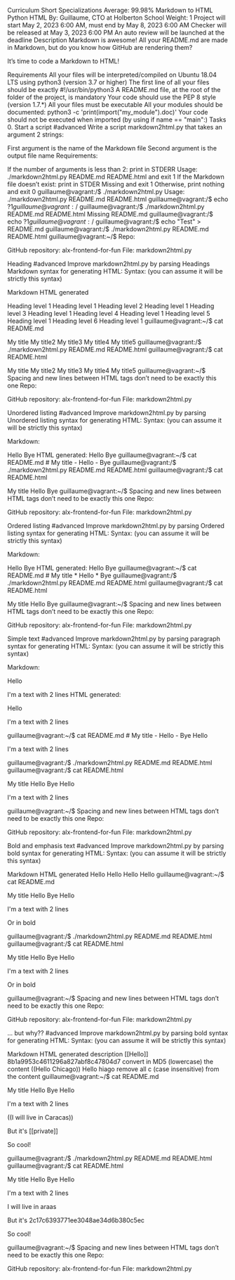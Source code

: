 Curriculum Short Specializations Average: 99.98% Markdown to HTML Python HTML By: Guillaume, CTO at Holberton School Weight: 1 Project will start May 2, 2023 6:00 AM, must end by May 8, 2023 6:00 AM Checker will be released at May 3, 2023 6:00 PM An auto review will be launched at the deadline Description Markdown is awesome! All your README.md are made in Markdown, but do you know how GitHub are rendering them?

It’s time to code a Markdown to HTML!

Requirements All your files will be interpreted/compiled on Ubuntu 18.04 LTS using python3 (version 3.7 or higher) The first line of all your files should be exactly #!/usr/bin/python3 A README.md file, at the root of the folder of the project, is mandatory Your code should use the PEP 8 style (version 1.7.*) All your files must be executable All your modules should be documented: python3 -c 'print(import("my_module").doc)' Your code should not be executed when imported (by using if name == "main":) Tasks 0. Start a script #advanced Write a script markdown2html.py that takes an argument 2 strings:

First argument is the name of the Markdown file Second argument is the output file name Requirements:

If the number of arguments is less than 2: print in STDERR Usage: ./markdown2html.py README.md README.html and exit 1 If the Markdown file doesn’t exist: print in STDER Missing and exit 1 Otherwise, print nothing and exit 0 guillaume@vagrant:/$ ./markdown2html.py Usage: ./markdown2html.py README.md README.html guillaume@vagrant:/$ echo $? 1 guillaume@vagrant:/$ guillaume@vagrant:/$ ./markdown2html.py README.md README.html Missing README.md guillaume@vagrant:/$ echo $? 1 guillaume@vagrant:/$ guillaume@vagrant:/$ echo "Test" > README.md guillaume@vagrant:/$ ./markdown2html.py README.md README.html guillaume@vagrant:~/$ Repo:

GitHub repository: alx-frontend-for-fun File: markdown2html.py

Heading #advanced Improve markdown2html.py by parsing Headings Markdown syntax for generating HTML:
Syntax: (you can assume it will be strictly this syntax)

Markdown HTML generated

Heading level 1
Heading level 1
Heading level 2
Heading level 1
Heading level 3
Heading level 1
Heading level 4
Heading level 1
Heading level 5
Heading level 1
Heading level 6
Heading level 1
guillaume@vagrant:~/$ cat README.md

My title
My title2
My title3
My title4
My title5
guillaume@vagrant:/$ ./markdown2html.py README.md README.html guillaume@vagrant:/$ cat README.html

My title
My title2
My title3
My title4
My title5
guillaume@vagrant:~/$ Spacing and new lines between HTML tags don’t need to be exactly this one
Repo:

GitHub repository: alx-frontend-for-fun File: markdown2html.py

Unordered listing #advanced Improve markdown2html.py by parsing Unordered listing syntax for generating HTML:
Syntax: (you can assume it will be strictly this syntax)

Markdown:

Hello
Bye HTML generated:
Hello
Bye
guillaume@vagrant:~/$ cat README.md # My title - Hello - Bye
guillaume@vagrant:/$ ./markdown2html.py README.md README.html guillaume@vagrant:/$ cat README.html

My title
Hello
Bye
guillaume@vagrant:~/$ Spacing and new lines between HTML tags don’t need to be exactly this one
Repo:

GitHub repository: alx-frontend-for-fun File: markdown2html.py

Ordered listing #advanced Improve markdown2html.py by parsing Ordered listing syntax for generating HTML:
Syntax: (you can assume it will be strictly this syntax)

Markdown:

Hello
Bye HTML generated:
Hello
Bye
guillaume@vagrant:~/$ cat README.md # My title * Hello * Bye
guillaume@vagrant:/$ ./markdown2html.py README.md README.html guillaume@vagrant:/$ cat README.html

My title
Hello
Bye
guillaume@vagrant:~/$ Spacing and new lines between HTML tags don’t need to be exactly this one
Repo:

GitHub repository: alx-frontend-for-fun File: markdown2html.py

Simple text #advanced Improve markdown2html.py by parsing paragraph syntax for generating HTML:
Syntax: (you can assume it will be strictly this syntax)

Markdown:

Hello

I'm a text with 2 lines HTML generated:

Hello

I'm a text
with 2 lines

guillaume@vagrant:~/$ cat README.md # My title - Hello - Bye
Hello

I'm a text with 2 lines

guillaume@vagrant:/$ ./markdown2html.py README.md README.html guillaume@vagrant:/$ cat README.html

My title
Hello
Bye
Hello

I'm a text
with 2 lines

guillaume@vagrant:~/$ Spacing and new lines between HTML tags don’t need to be exactly this one
Repo:

GitHub repository: alx-frontend-for-fun File: markdown2html.py

Bold and emphasis text #advanced Improve markdown2html.py by parsing bold syntax for generating HTML:
Syntax: (you can assume it will be strictly this syntax)

Markdown HTML generated Hello Hello Hello Hello guillaume@vagrant:~/$ cat README.md

My title
Hello
Bye
Hello

I'm a text with 2 lines

Or in bold

guillaume@vagrant:/$ ./markdown2html.py README.md README.html guillaume@vagrant:/$ cat README.html

My title
Hello
Bye
Hello

I'm a text
with 2 lines

Or in bold

guillaume@vagrant:~/$ Spacing and new lines between HTML tags don’t need to be exactly this one
Repo:

GitHub repository: alx-frontend-for-fun File: markdown2html.py

... but why?? #advanced Improve markdown2html.py by parsing bold syntax for generating HTML:
Syntax: (you can assume it will be strictly this syntax)

Markdown HTML generated description [[Hello]] 8b1a9953c4611296a827abf8c47804d7 convert in MD5 (lowercase) the content ((Hello Chicago)) Hello hiago remove all c (case insensitive) from the content guillaume@vagrant:~/$ cat README.md

My title
Hello
Bye
Hello

I'm a text with 2 lines

((I will live in Caracas))

But it's [[private]]

So cool!

guillaume@vagrant:/$ ./markdown2html.py README.md README.html guillaume@vagrant:/$ cat README.html

My title
Hello
Bye
Hello

I'm a text
with 2 lines

I will live in araas

But it's 2c17c6393771ee3048ae34d6b380c5ec

So cool!

guillaume@vagrant:~/$ Spacing and new lines between HTML tags don’t need to be exactly this one
Repo:

GitHub repository: alx-frontend-for-fun File: markdown2html.py
